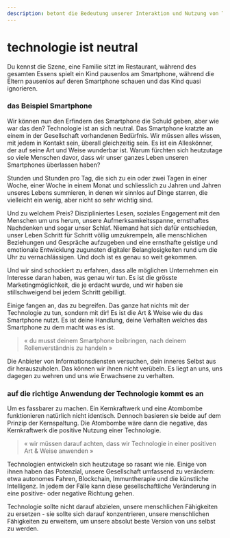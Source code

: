 ```yaml
---
description: betont die Bedeutung unserer Interaktion und Nutzung von Technologien
---
```


# technologie ist neutral

Du kennst die Szene, eine Familie sitzt im Restaurant, während des gesamten Essens spielt ein Kind pausenlos am Smartphone, während die Eltern pausenlos auf deren Smartphone schauen und das Kind quasi ignorieren.

### das Beispiel Smartphone

Wir können nun den Erfindern des Smartphone die Schuld geben, aber wie war das den? Technologie ist an sich neutral. Das Smartphone kratzte an einem in der Gesellschaft vorhandenen Bedürfnis. Wir müssen alles wissen, mit jedem in Kontakt sein, überall gleichzeitig sein. Es ist ein Alleskönner, der auf seine Art und Weise wunderbar ist. Warum fürchten sich heutzutage so viele Menschen davor, dass wir unser ganzes Leben unseren Smartphones überlassen haben?

Stunden und Stunden pro Tag, die sich zu ein oder zwei Tagen in einer Woche, einer Woche in einem Monat und schliesslich zu Jahren und Jahren unseres Lebens summieren, in denen wir sinnlos auf Dinge starren, die vielleicht ein wenig, aber nicht so sehr wichtig sind.

Und zu welchem Preis? Diszipliniertes Lesen, soziales Engagement mit den Menschen um uns herum, unsere Aufmerksamkeitsspanne, ernsthaftes Nachdenken und sogar unser Schlaf. Niemand hat sich dafür entschieden, unser Leben Schritt für Schritt völlig umzukrempeln, alle menschlichen Beziehungen und Gespräche aufzugeben und eine ernsthafte geistige und emotionale Entwicklung zugunsten digitaler Belanglosigkeiten rund um die Uhr zu vernachlässigen. Und doch ist es genau so weit gekommen.

Und wir sind schockiert zu erfahren, dass alle möglichen Unternehmen ein Interesse daran haben, was genau wir tun. Es ist die grösste Marketingmöglichkeit, die je erdacht wurde, und wir haben sie stillschweigend bei jedem Schritt gebilligt.

Einige fangen an, das zu begreifen. Das ganze hat nichts mit der Technologie zu tun, sondern mit dir! Es ist die Art & Weise wie du das Smartphone nutzt. Es ist deine Handlung, deine Verhalten welches das Smartphone zu dem macht was es ist.

> « du musst deinem Smartphone beibringen, nach deinem Rollenverständnis zu handeln »

Die Anbieter von Informationsdiensten versuchen, dein inneres Selbst aus dir herauszuholen. Das können wir ihnen nicht verübeln. Es liegt an uns, uns dagegen zu wehren und uns wie Erwachsene zu verhalten.

### auf die richtige Anwendung der Technologie kommt es an

Um es fassbarer zu machen. Ein Kernkraftwerk und eine Atombombe funktionieren natürlich nicht identisch. Dennoch basieren sie beide auf dem Prinzip der Kernspaltung. Die Atombombe wäre dann die negative, das Kernkraftwerk die positive Nutzung einer Technologie.

> « wir müssen darauf achten, dass wir Technologie in einer positiven Art & Weise anwenden »

Technologien entwickeln sich heutzutage so rasant wie nie. Einige von ihnen haben das Potenzial, unsere Gesellschaft umfassend zu verändern: etwa autonomes Fahren, Blockchain, Immuntherapie und die künstliche Intelligenz. In jedem der Fälle kann diese gesellschaftliche Veränderung in eine positive- oder negative Richtung gehen.

Technologie sollte nicht darauf abzielen, unsere menschlichen Fähigkeiten zu ersetzen - sie sollte sich darauf konzentrieren, unsere menschlichen Fähigkeiten zu erweitern, um unsere absolut beste Version von uns selbst zu werden.
